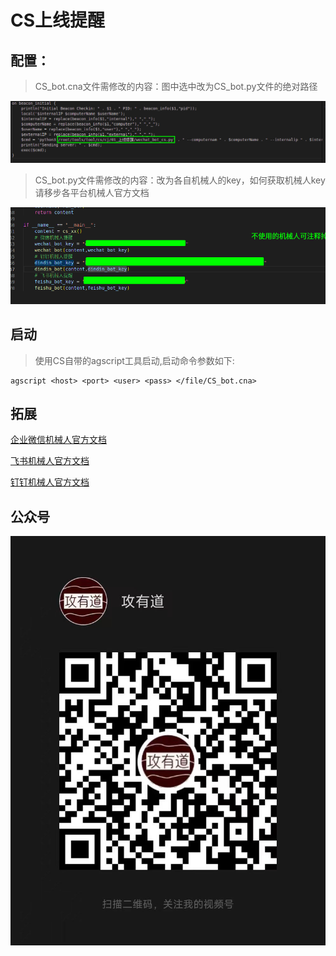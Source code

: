 # CS上线提醒

## 配置：
> CS_bot.cna文件需修改的内容：图中选中改为CS_bot.py文件的绝对路径

![cna](./image/001_cna修改_2022-05-30_23-23.png)

> CS_bot.py文件需修改的内容：改为各自机械人的key，如何获取机械人key请移步各平台机械人官方文档

![python](./image/002_python修改_2022-05-30_23-23.png)

## 启动
> 使用CS自带的agscript工具启动,启动命令参数如下: 
```shell
agscript <host> <port> <user> <pass> </file/CS_bot.cna>
```

## 拓展
[企业微信机械人官方文档](https://developer.work.weixin.qq.com)

[飞书机械人官方文档](https://open.feishu.cn)

[钉钉机械人官方文档](https://open.dingtalk.com)

## 公众号
![gyd](./image/gyd_20220531002323.jpg)